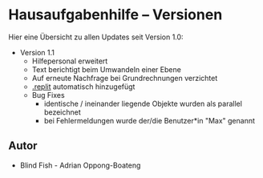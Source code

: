 # Hausaufgabenhilfe – Versionen

Hier eine Übersicht zu allen Updates seit Version 1.0:
- Version 1.1
    - Hilfepersonal erweitert
    - Text berichtigt beim Umwandeln einer Ebene
    - Auf erneute Nachfrage bei Grundrechnungen verzichtet
    - [.replit](.replit) automatisch hinzugefügt
    - Bug Fixes
        - identische / ineinander liegende Objekte wurden als parallel bezeichnet
        - bei Fehlermeldungen wurde der/die Benutzer*in "Max" genannt
## Autor

- Blind Fish - Adrian Oppong-Boateng